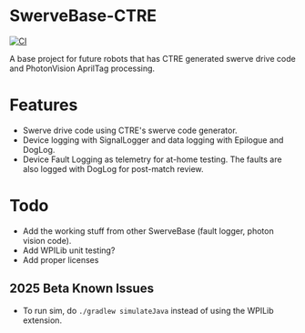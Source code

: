 # SwerveBase-CTRE
[![CI](https://github.com/Team334/SwerveBase-CTRE/actions/workflows/main.yml/badge.svg)](https://github.com/Team334/SwerveBase-CTRE/actions/workflows/main.yml)

A base project for future robots that has CTRE generated swerve drive code and PhotonVision AprilTag processing.

# Features
- Swerve drive code using CTRE's swerve code generator.
- Device logging with SignalLogger and data logging with Epilogue and DogLog.
- Device Fault Logging as telemetry for at-home testing. The faults are also logged with DogLog for post-match review.

# Todo
- Add the working stuff from other SwerveBase (fault logger, photon vision code).
- Add WPILib unit testing?
- Add proper licenses

## 2025 Beta Known Issues
- To run sim, do `./gradlew simulateJava` instead of using the WPILib extension.
